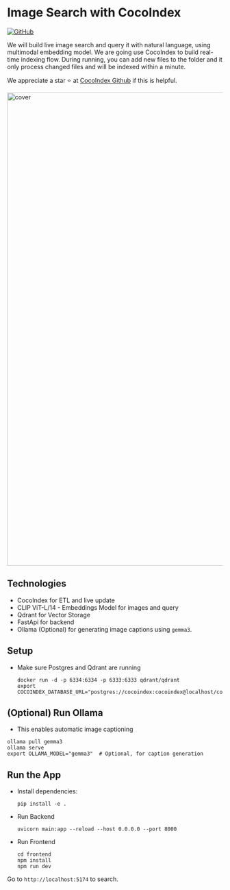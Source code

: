 # Image Search with CocoIndex
[![GitHub](https://img.shields.io/github/stars/cocoindex-io/cocoindex?color=5B5BD6)](https://github.com/cocoindex-io/cocoindex)

We will build live image search and query it with natural language, using multimodal embedding model. We are going use CocoIndex to build real-time indexing flow. During running, you can add new files to the folder and it only process changed files and will be indexed within a minute.

We appreciate a star ⭐ at [CocoIndex Github](https://github.com/cocoindex-io/cocoindex) if this is helpful.

<img width="1105" alt="cover" src="https://github.com/user-attachments/assets/544fb80d-c085-4150-84b6-b6e62c4a12b9" />


## Technologies
- CocoIndex for ETL and live update
- CLIP ViT-L/14 - Embeddings Model for images and query
- Qdrant for Vector Storage
- FastApi for backend
- Ollama (Optional) for generating image captions using `gemma3`.

## Setup
- Make sure Postgres and Qdrant are running
  ```
  docker run -d -p 6334:6334 -p 6333:6333 qdrant/qdrant
  export COCOINDEX_DATABASE_URL="postgres://cocoindex:cocoindex@localhost/cocoindex"
  ```

## (Optional) Run Ollama

- This enables automatic image captioning
```
ollama pull gemma3
ollama serve
export OLLAMA_MODEL="gemma3"  # Optional, for caption generation
```

## Run the App
- Install dependencies:
  ```
  pip install -e .
  ```

- Run Backend
  ```
  uvicorn main:app --reload --host 0.0.0.0 --port 8000
  ```

- Run Frontend
  ```
  cd frontend
  npm install
  npm run dev
  ```

Go to `http://localhost:5174` to search.
